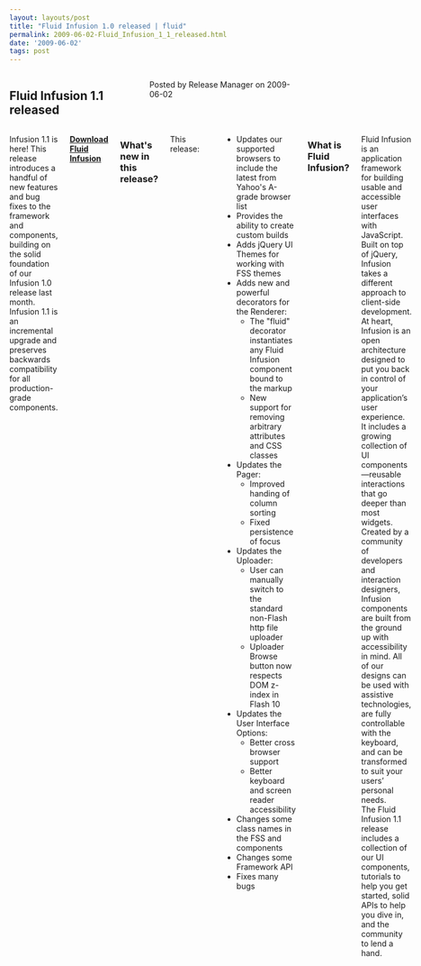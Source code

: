 ```yaml
---
layout: layouts/post
title: "Fluid Infusion 1.0 released | fluid"
permalink: 2009-06-02-Fluid_Infusion_1_1_released.html
date: '2009-06-02'
tags: post
---
```

<section class="row">
   <div class="medium-6 columns">
      <h2 class="fluid-web-emphasized-text">Fluid Infusion 1.1 released</h2>
      <p class="fluid-web-news-post-meta">
         Posted by Release Manager on 2009-06-02
      </p>
   </div>
   <div class="medium-6 columns">
      <p>Infusion 1.1 is here! This release introduces a handful of new features and bug fixes
         to the framework and components, building on the solid foundation of our Infusion 1.0 release
         last month. Infusion 1.1 is an incremental upgrade and preserves backwards compatibility
         for all production-grade components.
      </p>
      <p><strong> <a href="https://github.com/fluid-project/infusion">Download Fluid Infusion</a> </strong></p>
      <h3>What&#39;s new in this release?</h3>
      <p>This release:</p>
      </p>
      <ul>
         <li>Updates our supported browsers to include the latest from Yahoo&#39;s A-grade browser list</li>
         <li>Provides the ability to create custom builds</li>
         <li>Adds jQuery UI Themes for working with FSS themes</li>
         <li>
            Adds new and powerful decorators for the Renderer:
            <ul>
               <li>The &quot;fluid&quot; decorator instantiates any Fluid Infusion component bound to the markup</li>
               <li>New support for removing arbitrary attributes and CSS classes</li>
            </ul>
         </li>
         <li>
            Updates the Pager:
            <ul>
               <li>Improved handing of column sorting</li>
               <li>Fixed persistence of focus</li>
            </ul>
         </li>
         <li>
            Updates the Uploader:
            <ul>
               <li>User can manually switch to the standard non-Flash http file uploader</li>
               <li>Uploader Browse button now respects DOM z-index in Flash 10</li>
            </ul>
         </li>
         <li>
            Updates the User Interface Options:
            <ul>
               <li>Better cross browser support</li>
               <li>Better keyboard and screen reader accessibility</li>
            </ul>
         </li>
         <li>Changes some class names in the FSS and components</li>
         <li>Changes some Framework API</li>
         <li>Fixes many bugs</li>
      </ul>
      <h3>What is Fluid Infusion?</h3>
      <p>
         Fluid Infusion is an application framework for building usable and accessible user interfaces
         with JavaScript. Built on top of jQuery, Infusion takes a different approach to client-side
         development. At heart, Infusion is an open architecture designed to put you back in control
         of your application’s user experience. It includes a growing collection of UI components—reusable
         interactions that go deeper than most widgets. Created by a community of developers and interaction
         designers, Infusion components are built from the ground up with accessibility in mind.
         All of our designs can be used with assistive technologies, are fully controllable with
         the keyboard, and can be transformed to suit your users’ personal needs.
         <br>
         The Fluid Infusion 1.1 release includes a collection of our UI components,
        tutorials to help you get started, solid APIs to help you dive in, and the community to lend a hand.
      </p>
   </div>
</section>
